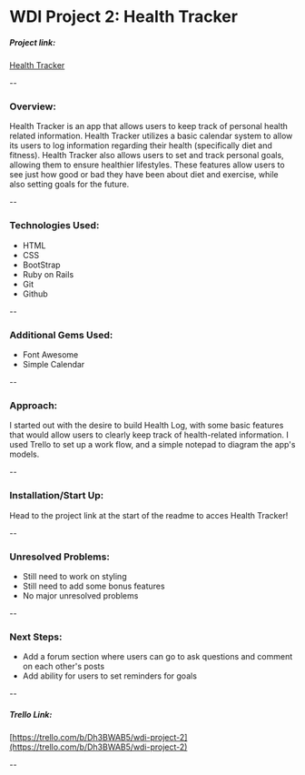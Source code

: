 # WDI Project 2: Health Tracker

##### Project link: 

[Health Tracker](https://coleherzer-wdi-project2.herokuapp.com/)

--

### Overview: 
Health Tracker is an app that allows users to keep track of personal health related information. Health Tracker utilizes a basic calendar system to allow its users to log information regarding their health (specifically diet and fitness). Health Tracker also allows users to set and track personal goals, allowing them to ensure healthier lifestyles. These features allow users to see just how good or bad they have been about diet and exercise, while also setting goals for the future. 

--

### Technologies Used:
- HTML
- CSS
- BootStrap
- Ruby on Rails
- Git
- Github

--

### Additional Gems Used:
- Font Awesome
- Simple Calendar

--

### Approach:
I started out with the desire to build Health Log, with some basic features that would allow users to clearly keep track of health-related information. I used Trello to set up a work flow, and a simple notepad to diagram the app's models. 

--

### Installation/Start Up:
Head to the project link at the start of the readme to acces Health Tracker!

--

### Unresolved Problems:
- Still need to work on styling
- Still need to add some bonus features
- No major unresolved problems

--

### Next Steps:
- Add a forum section where users can go to ask questions and comment on each other's posts
- Add ability for users to set reminders for goals

--

##### Trello Link: 
[https://trello.com/b/Dh3BWAB5/wdi-project-2](https://trello.com/b/Dh3BWAB5/wdi-project-2)

--

